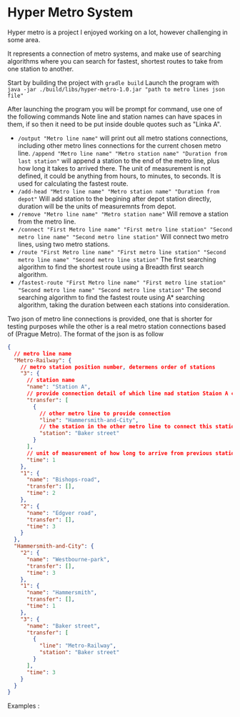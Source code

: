 # Hyper Metro System

Hyper metro is a project I enjoyed working on a lot, however challenging in some area.

It represents a connection of metro systems, and make use of searching algorithms where you can search for fastest, shortest routes to take from one station to another.

Start by building the project with `gradle build`
Launch the program with `java -jar ./build/libs/hyper-metro-1.0.jar "path to metro lines json file"`

After launching the program you will be prompt for command, use one of the following commands
Note line and station names can have spaces in them, if so then it need to be put inside double quotes such as "Linka A".
- `/output "Metro line name"` will print out all metro stations connections, including other metro lines connections for the current chosen metro line.
`/append "Metro line name" "Metro station name" "Duration from last station"` will append a station to the end of the metro line, plus how long it takes to arrived there.
The unit of measurement is not defined, it could be anything from hours, to minutes, to seconds. It is used for calculating the fastest route.
- `/add-head "Metro line name" "Metro station name" "Duration from depot"` Will add station to the begining after depot station directly, duration will be the units of measuremnts from depot.
- `/remove "Metro line name" "Metro station name"` Will remove a station from the metro line.
- `/connect "First Metro line name" "First metro line station" "Second metro line name" "Second metro line station"` Will connect two metro lines, using two metro stations.
- `/route "First Metro line name" "First metro line station" "Second metro line name" "Second metro line station"` The first searching algorithm to find the shortest route using a Breadth first search algorithm.
- `/fastest-route "First Metro line name" "First metro line station" "Second metro line name" "Second metro line station"` The second searching algorithm to find the fastest route using A* searching algorithm, taking the duration between each stations into consideration.

Two json of metro line connections is provided, one that is shorter for testing purposes while the other is a real metro station connections based of (Prague Metro).
The format of the json is as follow
```json
{
  // metro line name
  "Metro-Railway": {
    // metro station position number, determens order of stations
    "3": {
      // station name
      "name": "Station A",
      // provide connection detail of which line nad station Staion A connects to as transfer station
      "transfer": [
        {
          // other metro line to provide connection
          "line": "Hammersmith-and-City",
          // the station in the other metro line to connect this station on
          "station": "Baker street"
        }
      ],
      // unit of measurement of how long to arrive from previous station.
      "time": 1
    },
    "1": {
      "name": "Bishops-road",
      "transfer": [],
      "time": 2
    },
    "2": {
      "name": "Edgver road",
      "transfer": [],
      "time": 3
    }
  },
  "Hammersmith-and-City": {
    "2": {
      "name": "Westbourne-park",
      "transfer": [],
      "time": 3
    },
    "1": {
      "name": "Hammersmith",
      "transfer": [],
      "time": 1
    },
    "3": {
      "name": "Baker street",
      "transfer": [
        {
          "line": "Metro-Railway",
          "station": "Baker street"
        }
      ],
      "time": 3
    }
  }
}
```
Examples : 
